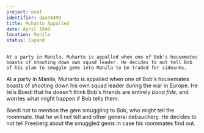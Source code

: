 ```yaml
---
project: omaf
identifier: daa34499
title: Muharto Appalled
date: April 1948 
location: Manila
status: Expand
---
```


``` synopsis
At a party in Manila, Muharto is appalled when one of Bob's housemates
boasts of shooting down own squad leader. He decides to not tell Bob of his plan to smuggle gems into Manila to be traded for sidearms. 
```

At a party in Manila, Muharto is appalled when one of Bob's housemates
boasts of shooting down his own squad leader during the war in Europe.
He tells Boedi that he doesn't think Bob's friends are entirely *bona
fide*, and worries what might happen if Bob tells them.

Boedi not to mention the gem smuggling to Bob, who might tell the
roommate. that he will not tell and other general debauchery. He decides
to not tell Freeberg about the smuggled gems in case his roommates find
out.
